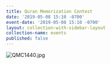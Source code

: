 ```yaml
---
title: Quran Memorization Contest
date: '2019-05-08 15:10 -0700'
event-date: '2019-05-08 15:10 -0700'
layout: collection-with-sidebar-layout
collection-name: events
published: false
---
```


![QMC1440.jpg]({{site.baseurl}}/media/QMC1440.jpg)
